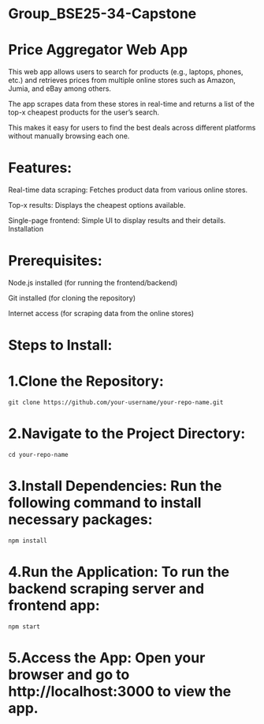 # Group_BSE25-34-Capstone
# Price Aggregator Web App
This web app allows users to search for products (e.g., laptops, phones, etc.) and retrieves prices from multiple online stores such as Amazon, Jumia, and eBay among others.

The app scrapes data from these stores in real-time and returns a list of the top-x cheapest products for the user’s search. 

This makes it easy for users to find the best deals across different platforms without manually browsing each one.

# Features:

Real-time data scraping: Fetches product data from various online stores.

Top-x results: Displays the cheapest options available.

Single-page frontend: Simple UI to display results and their details.
Installation

# Prerequisites:
Node.js installed (for running the frontend/backend)

Git installed (for cloning the repository)

Internet access (for scraping data from the online stores)

# Steps to Install:

# 1.Clone the Repository:
    git clone https://github.com/your-username/your-repo-name.git

# 2.Navigate to the Project Directory:
    cd your-repo-name

# 3.Install Dependencies: Run the following command to install necessary packages:
    npm install

# 4.Run the Application: To run the backend scraping server and frontend app:
    npm start

# 5.Access the App: Open your browser and go to http://localhost:3000 to view the app.
